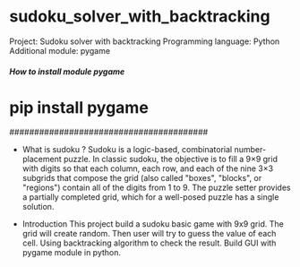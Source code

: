 # sudoku_solver_with_backtracking
Project: Sudoku solver with backtracking
Programming language: Python
Additional module: pygame

##### How to install module pygame #####
#	pip install pygame             #
########################################

- What is sudoku ?
Sudoku is a logic-based, combinatorial number-placement puzzle. 
In classic sudoku, the objective is to fill a 9×9 grid with digits so that each column, each row, 
and each of the nine 3×3 subgrids that compose the grid (also called "boxes", "blocks", or "regions") contain all of the digits from 1 to 9. 
The puzzle setter provides a partially completed grid, which for a well-posed puzzle has a single solution.

- Introduction
This project build a sudoku basic game with 9x9 grid. The grid will create random.
Then user will try to guess the value of each cell.
Using backtracking algorithm to check the result.
Build GUI with pygame module in python.
